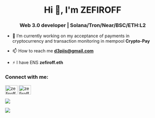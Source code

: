 <h1 align="center">Hi 👋, I'm ZEFIROFF</h1>

<h3 align="center">Web 3.0 developer | Solana/Tron/Near/BSC/ETH:L2</h3>

- 🔭 I’m currently working on my acceptance of payments in cryptocurrency and transaction monitoring in mempool **Crypto-Pay**

- 📫 How to reach me **d3piis@gmail.com**

- ⚡ I have ENS **zefiroff.eth**

<h3 align="left">Connect with me:</h3>
<p align="left">
<a href="https://linkedin.com/in/zefiroff" target="blank"><img align="center" src="https://raw.githubusercontent.com/rahuldkjain/github-profile-readme-generator/master/src/images/icons/Social/linked-in-alt.svg" alt="zefiroff" height="30" width="40" /></a>
  <a href="https://linkedin.com/in/zefiroff" target="blank"><img align="center" src="https://raw.githubusercontent.com/rahuldkjain/github-profile-readme-generator/master/src/images/icons/Social/linked-in-alt.svg" alt="zefiroff" height="30" width="40" /></a>
</p>

![](https://github-readme-stats.vercel.app/api/top-langs/?username=zefiroff&layout=compact&theme=radical)

![](https://github-readme-stats.vercel.app/api?username=zefiroff&show_icons=true&theme=radical)
